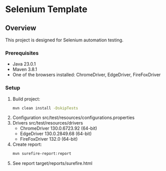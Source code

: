 # Selenium Template

## Overview
This project is designed for Selenium automation testing.

### Prerequisites
- Java 23.0.1
- Maven 3.8.1
- One of the browsers installed: ChromeDriver, EdgeDriver, FireFoxDriver

### Setup
1. Build project:
   ```bash
   mvn clean install -DskipTests
2. Configuration src/test/resources/configurations.properties
3. Drivers src/test/resources/drivers
    - ChromeDriver 130.0.6723.92 (64-bit)
    - EdgeDriver 130.0.2849.68 (64-bit)
    - FireFoxDriver 132.0 (64-bit)
4. Create report:
   ```bash
   mvn surefire-report:report
5. See report target/reports/surefire.html